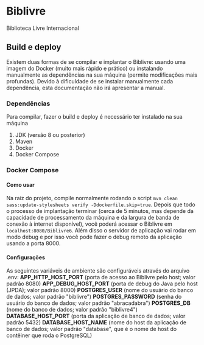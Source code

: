 # Biblivre

Biblioteca Livre Internacional

## Build e deploy

Existem duas formas de se compilar e implantar o Biblivre: usando uma imagem do Docker (muito mais rápido e prático) ou instalando manualmente as dependências na sua máquina (permite modificações mais profundas). Devido à dificuldade de se instalar manualmente cada dependência, esta documentação não irá apresentar a manual.

### Dependências
Para compilar, fazer o build e deploy é necessário ter instalado na sua máquina
1. JDK (versão 8 ou posterior)
1. Maven
1. Docker
1. Docker Compose

### Docker Compose

#### Como usar

Na raiz do projeto, compile normalmente rodando o script `mvn clean sass:update-stylesheets verify -Ddockerfile.skip=true`.
Depois que todo o processo de implantação terminar (cerca de 5 minutos, mas depende da capacidade de processamento da máquina e da largura de banda de conexão à internet disponível), você poderá acessar o Biblivre em `localhost:8080/Biblivre6`. Além disso o servidor de aplicação vai rodar em modo debug e por isso você pode fazer o debug remoto da aplicação usando a porta 8000.

#### Configurações

As seguintes variáveis de ambiente são configuráveis através do arquivo .env:
**APP_HTTP_HOST_PORT** (porta de acesso ao Biblivre pelo host; valor padrão 8080)
**APP_DEBUG_HOST_PORT** (porta de debug do Java pelo host (JPDA); valor padrão 8000)
**POSTGRES_USER** (nome do usuário do banco de dados; valor padrão "biblivre")
**POSTGRES_PASSWORD** (senha do usuário do banco de dados; valor padrão "abracadabra")
**POSTGRES_DB** (nome do banco de dados; valor padrão "biblivre4")
**DATABASE_HOST_PORT** (porta da aplicação de banco de dados; valor padrão 5432)
**DATABASE_HOST_NAME** (nome do host da aplicação de banco de dados; valor padrão "database", que é o nome de host do contêiner que roda o PostgreSQL)
